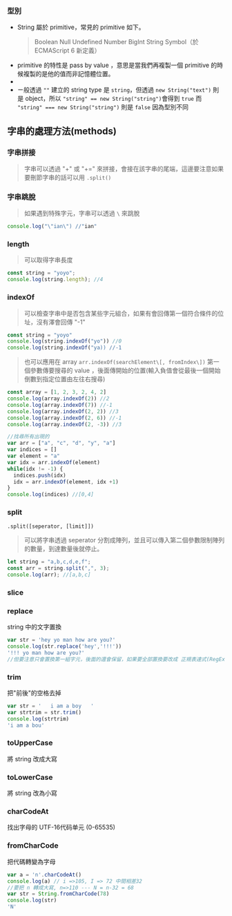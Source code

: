 ### 型別
- String 屬於 primitive，常見的 primitive 如下。
  > Boolean
  > Null
  > Undefined
  > Number
  > BigInt
  > String
  > Symbol（於 ECMAScript 6 新定義）
- primitive 的特性是 pass by value ，意思是當我們再複製一個 primitive 的時候複製的是他的值而非記憶體位置。
- 
- ㄧ般透過 `""` 建立的 string type 是 `string`，但透過 `new String("text")` 則是 object，所以 `"string" == new String("string")`會得到 `true` 而 `"string" === new String("string")` 則是 `false` 因為型別不同

## 字串的處理方法(methods)

### 字串拼接

> 字串可以透過 "+" 或 "+=" 來拼接，會接在該字串的尾端，這邊要注意如果要刪節字串的話可以用 `.split()`

### 字串跳脫
> 如果遇到特殊字元，字串可以透過 `\` 來跳脫
```js
console.log("\"ian\") //"ian"
```

### length

> 可以取得字串長度

```js
const string = "yoyo";
console.log(string.length); //4
```

### indexOf
> 可以檢查字串中是否包含某些字元組合，如果有會回傳第一個符合條件的位址，沒有澤會回傳 "-1"

```js
const string = "yoyo"
console.log(string.indexOf("yo")) //0
console.log(string.indexOf("ya)) //-1
```

> 也可以應用在 array
`arr.indexOf(searchElement\[, fromIndex\])`
第一個參數傳要搜尋的 value ，後面傳開始的位置(輸入負值會從最後一個開始倒數到指定位置由左往右搜尋)
```js
const array = [1, 2, 3, 2, 4, 2]
console.log(array.indexOf(2)) //2
console.log(array.indexOf(7)) //-1
console.log(array.indexOf(2, 2)) //3
console.log(array.indexOf(2, 6)) //-1
console.log(array.indexOf(2, -3)) //3

//找尋所有出現的
var arr = ["a", "c", "d", "y", "a"]
var indices = []
var element = "a"
var idx = arr.indexOf(element)
while(idx != -1) {
  indices.push(idx)
  idx = arr.indexOf(element, idx +1)
}
console.log(indices) //[0,4]
```

### split

`.split([seperator, [limit]])`

> 可以將字串透過 seperator 分割成陣列，並且可以傳入第二個參數限制陣列的數量，到達數量後就停止。

```js
let string = "a,b,c,d,e,f";
const arr = string.split(",", 3);
console.log(arr); //[a,b,c]
```

### slice

### replace
 string 中的文字置換
 ```js
 var str = 'hey yo man how are you?'
console.log(str.replace('hey','!!!'))
'!!! yo man how are you?'
//但要注意只會置換第一組字元，後面的還會保留，如果要全部置換要改成 正規表達式(RegExp)
 ```

### trim
把"前後"的空格去掉
```js
var str = '   i am a boy   '
var strtrim = str.trim()
console.log(strtrim)
'i am a bou'
```

### toUpperCase
將 string 改成大寫
### toLowerCase
將 string 改為小寫
### charCodeAt
找出字母的 UTF-16代码单元 (0-65535)
### fromCharCode
把代碼轉變為字母
```js
var a = 'n'.charCodeAt()
console.log(a) // i =>105, I => 72 中間相差32
//要把 n 轉成大寫, n=>110 --- N = n-32 = 68
var str = String.fromCharCode(78)
console.log(str)
'N'
```
